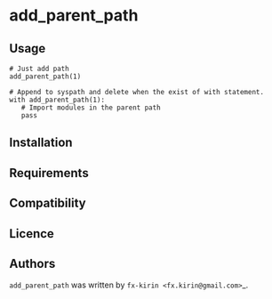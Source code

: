 # add_parent_path


## Usage


```
# Just add path
add_parent_path(1)

# Append to syspath and delete when the exist of with statement.
with add_parent_path(1):
   # Import modules in the parent path
   pass
```

## Installation

## Requirements

## Compatibility

## Licence

## Authors

`add_parent_path` was written by `fx-kirin <fx.kirin@gmail.com>`_.
